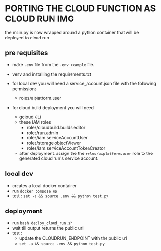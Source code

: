 # PORTING THE CLOUD FUNCTION AS CLOUD RUN IMG
the main.py is now wrapped around a python container that will be deployed to cloud run.

## pre requisites
- make `.env` file from the `.env_example` file.
- venv and installing the requirements.txt

- for local dev you will need a service_account.json file with the following permissions
    - roles/aiplatform.user

- for cloud build deployment you will need 
    - gcloud CLI
    - these IAM roles
        - roles/cloudbuild.builds.editor
        - roles/run.admin
        - roles/iam.serviceAccountUser
        - roles/storage.objectViewer
        - roles/iam.serviceAccountTokenCreator
    - after deployment, assign the the `roles/aiplatform.user` role to the generated cloud run's service account.



## local dev
- creates a local docker container
- run `docker compose up`
- test : `set -a && source .env && python test.py`

## deployment
- run `bash deploy_cloud_run.sh`
- wait till output returns the public url 
- test : 
    - update the CLOUDRUN_ENDPOINT with the public url
    - `set -a && source .env && python test.py`